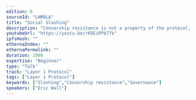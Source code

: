 ```yaml
---
edition: 6
sourceId: "LHM9LA"
title: "Social Slashing"
description: "Censorship resistance is not a property of the protocol, it is a property of the community. The Ethereum community controls one of the most powerful tools in the crypto universe to combat censorship—but no one currently knows exactly how to use it. Swing by this talk to prepare yourself. What's at stake? Everything."
youtubeUrl: "https://youtu.be/rKDEiPPb77k"
ipfsHash: ""
ethernaIndex: ""
ethernaPermalink: ""
duration: 1966
expertise: "Beginner"
type: "Talk"
track: "Layer 1 Protocol"
tags: ["Layer 1 Protocol"]
keywords: ["Slashing","Censorship resistance","Governance"]
speakers: ["Eric Wall"]
---
```

